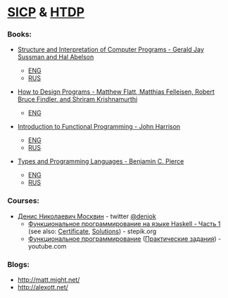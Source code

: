 # [SICP](https://mitpress.mit.edu/sicp/) & [HTDP](http://www.htdp.org/)

### Books:

- [Structure and Interpretation of Computer Programs - Gerald Jay Sussman and Hal Abelson](https://mitpress.mit.edu/sicp/) 
  - [ENG](http://sarabander.github.io/sicp/)
  - [RUS](http://newstar.rinet.ru/~goga/sicp/sicp.pdf)

- [How to Design Programs - Matthew Flatt, Matthias Felleisen, Robert Bruce Findler, and Shriram Krishnamurthi](http://www.htdp.org/)
  - [ENG](http://htdp.org/2018-01-06/Book/index.html)

- [Introduction to Functional Programming - John Harrison](http://www.cl.cam.ac.uk/teaching/Lectures/funprog-jrh-1996/)
  - [ENG](http://www.cl.cam.ac.uk/teaching/Lectures/funprog-jrh-1996/all.pdf)
  - [RUS](https://drive.google.com/file/d/1FOpZbNFyJa-ySRP3ksWM4xw0YHmzSHcA/view?usp=sharing)

- [Types and Programming Languages - Benjamin C. Pierce](https://g.co/kgs/aX4rFS)
  - [ENG](http://port70.net/~nsz/articles/book/pierce_types_and_programming_languages_2002.pdf)
  - [RUS](http://starling.rinet.ru/~goga/tapl/tapl.pdf)

### Courses:

- [Денис Николаевич Москвин](http://mit.spbau.ru/lecturers/%D0%BC%D0%BE%D1%81%D0%BA%D0%B2%D0%B8%D0%BD-%D0%B4%D0%B5%D0%BD%D0%B8%D1%81-%D0%BD%D0%B8%D0%BA%D0%BE%D0%BB%D0%B0%D0%B5%D0%B2%D0%B8%D1%87) - twitter [@deniok](https://twitter.com/deniok)
  - [Функциональное программирование на языке Haskell - Часть 1](https://stepik.org/course/75/syllabus) (see also: [Certificate](https://stepik.org/certificate/6b271b1181c9aba4609fa53f15e0ebfcb6210087.pdf), [Solutions](https://github.com/kogoia/HaskellSamples)) - stepik.org 
  - [Функциональное программирование](https://compscicenter.ru/courses/func-prog/2015-spring/about/) ([Практические задания](http://mit.spbau.ru/sewiki/index.php/%D0%A4%D1%83%D0%BD%D0%BA%D1%86%D0%B8%D0%BE%D0%BD%D0%B0%D0%BB%D1%8C%D0%BD%D0%BE%D0%B5_%D0%BF%D1%80%D0%BE%D0%B3%D1%80%D0%B0%D0%BC%D0%BC%D0%B8%D1%80%D0%BE%D0%B2%D0%B0%D0%BD%D0%B8%D0%B5_2015)) - youtube.com

### Blogs:

- http://matt.might.net/
- http://alexott.net/
